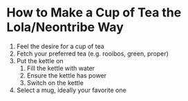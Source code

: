 # How to Make a Cup of Tea the Lola/Neontribe Way

1. Feel the desire for a cup of tea
1. Fetch your preferred tea (e.g. rooibos, green, proper)
1. Put the kettle on
    1. Fill the kettle with water
    1. Ensure the kettle has power
    1. Switch on the kettle
1. Select a mug, ideally your favorite one
